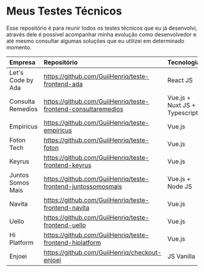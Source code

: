 # Meus Testes Técnicos

Esse repositório é para reunir todos os testes técnicos que eu já desenvolvi, através dele é possível acompanhar minha evolução como desenvolvedor e até mesmo consultar algumas soluções que eu utilizei em determinado momento.

| Empresa           | Repositório                                                   | Tecnologias                   | Data      |
| :---------------- | :------------------------------------------------------------ | :---------------------------- | :-------- |
| Let's Code by Ada | https://github.com/GuiiHenriq/teste-frontend-ada              | React JS                      | Set/2022  |
| Consulta Remedios | https://github.com/GuiiHenriq/teste-frontend-consultaremedios | Vue.js + Nuxt JS + Typescript | Set/2022  |
| Empiricus         | https://github.com/GuiiHenriq/teste-empiricus                 | Vue.js                        | Maio/2021 |
| Foton Tech        | https://github.com/GuiiHenriq/teste-foton                     | Vue.js                        | Abr/2021  |
| Keyrus            | https://github.com/GuiiHenriq/teste-frontend-keyrus           | Vue.js                        | Fev/2021  |
| Juntos Somos Mais | https://github.com/GuiiHenriq/teste-frontend-juntossomosmais  | Vue.js + Node JS              | Fev/2021  |
| Navita            | https://github.com/GuiiHenriq/teste-frontend-navita           | Vue.js                        | Fev/2021  |
| Uello             | https://github.com/GuiiHenriq/teste-frontend-uello            | Vue.js                        | Fev/2021  |
| Hi Platform       | https://github.com/GuiiHenriq/teste-frontend-hiplatform       | Vue.js                        | Fev/2021  |
| Enjoei            | https://github.com/GuiiHenriq/checkout-enjoei                 | JS Vanilla                    | Fev/2019  |
